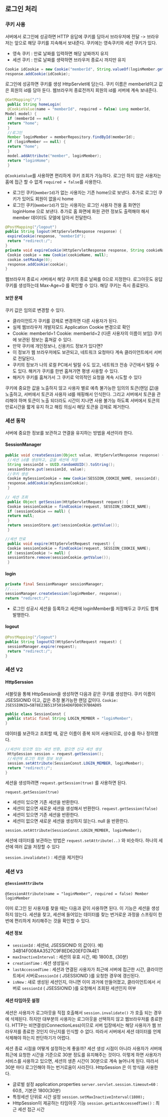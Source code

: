 ## 로그인 처리

### 쿠키 사용
서버에서 로그인에 성공하면 HTTP 응답에 쿠키를 담아서 브라우저에 전달 -> 브라우저는 앞으로 해당 쿠키를 지속해서 보내준다.
쿠키에는 영속쿠키와 세션 쿠키가 있다.
* 영속 쿠키 : 만료 날짜를 입력하면 해당 날짜까지 유지
* 세션 쿠키 : 만료 날짜를 생략하면 브라우저 종료시 까지만 유지

```java
Cookie idCookie = new Cookie("memberId", String.valueOf(loginMember.getId()));
response.addCookie(idCookie);
```
로그인에 성공하면 쿠키를 생성 HttpServlet에 담는다. 쿠키 이름은 memberId이고 값은 회원의 id를 담아 둔다. 웹브라우저 종료전까지 회원의 id를 서버에 계속 보내준다.

```java
@GetMapping("/")
 public String homeLogin(
 @CookieValue(name = "memberId", required = false) Long memberId,
Model model) {
 if (memberId == null) {
 return "home";
 }
 //로그인
 Member loginMember = memberRepository.findById(memberId);
 if (loginMember == null) {
 return "home";
 }
 model.addAttribute("member", loginMember);
 return "loginHome";
 }
 ```
`@CookieValue`를 사용하면 편리하게 쿠키 조회가 가능하다. 로그인 하지 않은 사용자는 홈에 접근 할 수 없게 `required = false`를 사용한다.
* 로그인 쿠키(`memberId`)가 없는 사용자는 기존 home으로 보낸다. 추가로 로그인 쿠키가 있어도 회원이 없을시 home
* 로그인 쿠키(`memberId`)가 있는 사용자는 로그인 사용자 전용 홈 화면인 loginHome 으로 보낸다. 추가로 홈 화면에 화원 관련 정보도 출력해야 해서 member 데이터도 모델에 담아서 전달한다.

```java
@PostMapping("/logout")
public String logout(HttpServletResponse response) {
 expireCookie(response, "memberId");
 return "redirect:/";
}
private void expireCookie(HttpServletResponse response, String cookieName) {
 Cookie cookie = new Cookie(cookieName, null);
 cookie.setMaxAge(0);
 response.addCookie(cookie);
}
```

웹브라우저 종료시 서버에서 해당 쿠키의 종료 날짜를 0으로 지정한다. 로그아웃도 응답 쿠키를 생성하는데 Max-Age=0 를 확인할 수 있다. 해당 쿠키는 즉시 종료된다.

#### 보안 문제
쿠키 값은 임의로 변경할 수 있다.
  * 클라이언트가 쿠키를 강제로 변경하면 다른 사용자가 된다.
  * 실제 웹브라우저 개발자모드 Application Cookie 변경으로 확인
  * Cookie: memberId=1 Cookie: memberId=2 (다른 사용자의 이름이 보임)
쿠키에 보관된 정보는 훔쳐갈 수 있다.
  * 만약 쿠키에 개인정보나, 신용카드 정보가 있다면?
  * 이 정보가 웹 브라우저에도 보관되고, 네트워크 요청마다 계속 클라이언트에서 서버로 전달된다.
  * 쿠키의 정보가 나의 로컬 PC에서 털릴 수도 있고, 네트워크 전송 구간에서 털릴 수도 있다.
해커가 쿠키를 한번 훔쳐가면 평생 사용할 수 있다.
  * 해커가 쿠키를 훔쳐가서 그 쿠키로 악의적인 요청을 계속 시도할 수 있다

쿠키에 중요한 값을 노출하지 않고 사용자 별로 예측 불가능한 임의의 토큰(랜덤 값)을 노출하고, 서버에서 토큰과 사용자 id를 매핑해서 인식한다. 
그리고 서버에서 토큰을 관리해야 하며 토큰이 노출 되더라도 시간이 지나면 사용 불가능 하도록 서버에서 토큰의 만료시간을 짧게 유지 하고 해킹 의심시 해당 토큰을 강제로 제거한다.

### 세션 동작
서버에 중요한 정보를 보관하고 연결을 유지하는 방법을 세션이라 한다.

#### SessionManager
```java
public void createSession(Object value, HttpServletResponse response) {
 //세션 id를 생성하고, 값을 세션에 저장
 String sessionId = UUID.randomUUID().toString();
 sessionStore.put(sessionId, value);
 //쿠키 생성
 Cookie mySessionCookie = new Cookie(SESSION_COOKIE_NAME, sessionId);
 response.addCookie(mySessionCookie);
 }
 
// 세션 조회
 public Object getSession(HttpServletRequest request) {
 Cookie sessionCookie = findCookie(request, SESSION_COOKIE_NAME);
 if (sessionCookie == null) {
 return null;
 }
 return sessionStore.get(sessionCookie.getValue());
 }

//세션 만료
 public void expire(HttpServletRequest request) {
 Cookie sessionCookie = findCookie(request, SESSION_COOKIE_NAME);
 if (sessionCookie != null) {
 sessionStore.remove(sessionCookie.getValue());
 }
 ```
 #### login
 ```java
 private final SessionManager sessionManager;
 //....
sessionManager.createSession(loginMember, response);
 return "redirect:/";
 ```
* 로그인 성공시 세션을 등록하고 세션에 loginMember를 저장해두고 쿠키도 함께 발행한다.

#### logout
```java
@PostMapping("/logout")
public String logoutV2(HttpServletRequest request) {
 sessionManager.expire(request);
 return "redirect:/";
}
```

### 세션 V2
#### HttpSerssion
서블릿을 통해 HttpSession을 생성하면 다음과 같은 쿠키를 생성한다. 쿠키 이름이 JSESSIONID 이고, 
값은 추정 불가능한 랜덤 값이다. `Cookie: JSESSIONID=5B78E23B513F50164D6FDD8C97B0AD05`

```java
public class SessionConst {
 public static final String LOGIN_MEMBER = "loginMember";
}
```
데이터를 보관하고 조회할 때, 같은 이름이 중복 되어 사용되므로, 상수를 하나 정의했다.

```java
//세션이 있으면 있는 세션 반환, 없으면 신규 세션 생성
 HttpSession session = request.getSession();
 //세션에 로그인 회원 정보 보관
 session.setAttribute(SessionConst.LOGIN_MEMBER, loginMember);
 return "redirect:/";
}
```
세션을 생성하려면 `request.getSession(true)` 를 사용하면 된다.

`request.getSession(true)`
  * 세션이 있으면 기존 세션을 반환한다.
  * 세션이 없으면 새로운 세션을 생성해서 반환한다.
`request.getSession(false)`
  * 세션이 있으면 기존 세션을 반환한다.
  * 세션이 없으면 새로운 세션을 생성하지 않는다. null 을 반환한다.

`session.setAttribute(SessionConst.LOGIN_MEMBER, loginMember);`

세션에 데이터를 보관하는 방법은 `request.setAttribute(..)` 와 비슷하다. 하나의 세션에 여러 값을
저장할 수 있다

`session.invalidate()` : 세션을 제거한다

### 세션 V3
#### `@SessionAttribute`
`@SessionAttribute(name = "loginMember", required = false) Member loginMember`

이미 로그인 된 사용자를 찾을 때는 다음과 같이 사용하면 된다. 이 기능은 세션을 생성하지 않는다.
세션을 찾고, 세션에 들어있는 데이터를 찾는 번거로운 과정을 스프링이 한번에 편리하게 처리해주는 것을 확인할 수 있다.

#### 세션 정보
* `sessionId` : 세션Id, JSESSIONID 의 값이다. 예) 34B14F008AA3527C9F8ED620EFD7A4E1
* `maxInactiveInterval` : 세션의 유효 시간, 예) 1800초, (30분)
* `creationTime` : 세션 생성일시
* `lastAccessedTime` : 세션과 연결된 사용자가 최근에 서버에 접근한 시간, 클라이언트에서 서버로`sessionId` ( JSESSIONID )를 요청한 경우에 갱신된다.
* `isNew` : 새로 생성된 세션인지, 아니면 이미 과거에 만들어졌고, 클라이언트에서 서버로 `sessionId` ( JSESSIONID )를 요청해서 조회된 세션인지 여부

#### 세션 타임아웃 설정
세션은 사용자가 로그아웃을 직접 호출해서 `session.invalidate()` 가 호출 되는 경우에 삭제된다. 하지만 대부분의 사용자는 로그아웃을 선택하지 않고 웹브라우저를 종료한다. HTTP는 비연결성(ConnectionLess)이므로 서버 입장에서는 해당 사용자가 웹 브라우저를 종료한 것인지 아닌지를 인식할 수 없다. 따라서 서버에서 세션 데이터를 언제 삭제해야 하는지 판단하기가 어렵다.

세션 종료 시점을 어떻게 설정하는게 좋을까? 세션 생성 시점이 아니라 사용자가 서버에 최근에 요청한 시간을 기준으로 30분 정도를 유지해주는 것이다. 이렇게 하면 사용자가 서비스를 사용하고 있으면, 세션의 생존 시간이 30분으로 계속 늘어나게 된다. 따라서 30분 마다 로그인해야 하는 번거로움이 사라진다. HttpSession 은 이 방식을 사용한다.

* 글로벌 설정
application.properties
`server.servlet.session.timeout=60` : 60초, 기본은 1800(30분)
* 특정세션 단위로 시간 설정
`session.setMaxInactiveInterval(1800);`
* HttpSession이 제공하는 타임아웃 기능
`session.getLastAccessedTime()` : 최근 세션 접근 시간
